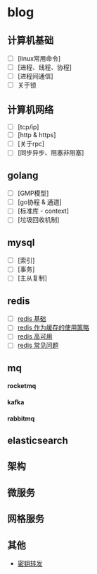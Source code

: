 # blog

## 计算机基础
* [ ] [linux常用命令]
* [ ] [进程、线程、协程]
* [ ] [进程间通信]
* [ ] 关于锁

## 计算机网络
* [ ] [tcp/ip]
* [ ] [http & https]
* [ ] [关于rpc]
* [ ] [同步异步、阻塞非阻塞]

## golang
* [ ] [GMP模型]
* [ ] [go协程 & 通道]
* [ ] [标准库 - context]
* [ ] [垃圾回收机制]

## mysql
* [ ] [索引]
* [ ] [事务]
* [ ] [主从复制]

## redis
* [ ] [redis 基础](https://github.com/coderzhuang/blog/issues/2)
* [ ] [redis 作为缓存的使用策略](https://github.com/coderzhuang/blog/issues/3)
* [ ] [redis 高可用](https://github.com/coderzhuang/blog/issues/4)
* [ ] [redis 常见问题](https://github.com/coderzhuang/blog/issues/5)

## mq
#### rocketmq
#### kafka
#### rabbitmq

## elasticsearch

## 架构

## 微服务

## 网格服务

## 其他
* [密钥转发](https://github.com/coderzhuang/blog/issues/1)
